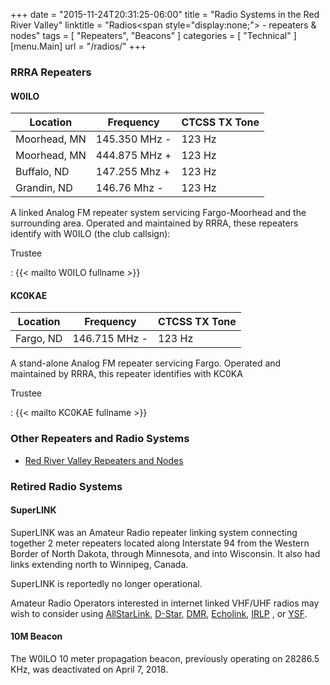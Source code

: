 +++
date = "2015-11-24T20:31:25-06:00"
title = "Radio Systems in the Red River Valley"
linktitle = "Radios<span style=\"display:none;\"> - repeaters & nodes</span>"
tags = [ "Repeaters", "Beacons" ]
categories = [ "Technical" ]
[menu.Main]
url = "/radios/"
+++
### RRRA Repeaters

#### W0ILO

Location     | Frequency     | CTCSS TX Tone
-------------|---------------|-----
Moorhead, MN | 145.350 MHz - | 123 Hz
Moorhead, MN | 444.875 MHz + | 123 Hz
Buffalo, ND  | 147.255 Mhz + | 123 Hz
Grandin, ND  | 146.76 Mhz -  | 123 Hz

A linked Analog FM repeater system servicing Fargo-Moorhead and the
surrounding area. Operated and maintained by RRRA, these repeaters
identify with W0ILO (the club callsign):

Trustee

: {{< mailto W0ILO fullname >}}

#### KC0KAE

Location  | Frequency     | CTCSS TX Tone
----------|---------------|-----
Fargo, ND | 146.715 MHz - | 123 Hz

A stand-alone Analog FM repeater servicing Fargo. Operated and
maintained by RRRA, this repeater identifies with KC0KA

Trustee

: {{< mailto KC0KAE fullname >}}

### Other Repeaters and Radio Systems

* [Red River Valley Repeaters and Nodes](/radios/list/)

### Retired Radio Systems

#### SuperLINK

SuperLINK was an Amateur Radio repeater linking system connecting together
2 meter repeaters located along Interstate 94 from the Western Border of
North Dakota, through Minnesota, and into Wisconsin. It also had links
extending north to Winnipeg, Canada.

SuperLINK is reportedly no longer operational.

Amateur Radio Operators interested in internet linked VHF/UHF
radios may wish to consider using [AllStarLink], [D-Star], [DMR], [Echolink],
[IRLP] , or [YSF]. 

[AllStarLink]: /radios/list/asl/
[D-Star]: /radios/list/d-star/
[DMR]: /radios/list/dmr/
[Echolink]: /radios/list/echolink/
[IRLP]: /radios/list/irlp/
[YSF]: /radios/list/ysf/

#### 10M Beacon

The W0ILO 10 meter propagation beacon, previously operating on 28286.5
KHz, was deactivated on April 7, 2018.
